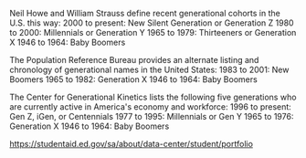 Neil Howe and William Strauss define recent generational cohorts in the U.S. this way:
2000 to present: New Silent Generation or Generation Z
1980 to 2000: Millennials or Generation Y
1965 to 1979: Thirteeners or Generation X
1946 to 1964: Baby Boomers

The Population Reference Bureau provides an alternate listing and chronology of generational names in the United States:
1983 to 2001: New Boomers
1965 to 1982: Generation X
1946 to 1964: Baby Boomers

The Center for Generational Kinetics lists the following five generations who are currently active in America's economy and workforce:
1996 to present: Gen Z, iGen, or Centennials
1977 to 1995: Millennials or Gen Y
1965 to 1976: Generation X
1946 to 1964: Baby Boomers

https://studentaid.ed.gov/sa/about/data-center/student/portfolio
